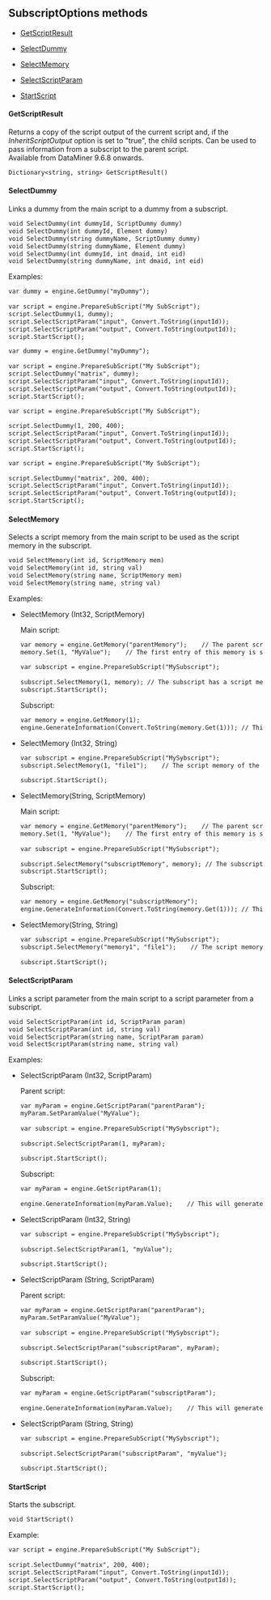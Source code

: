 ## SubscriptOptions methods

- [GetScriptResult](#getscriptresult)

- [SelectDummy](#selectdummy)

- [SelectMemory](#selectmemory)

- [SelectScriptParam](#selectscriptparam)

- [StartScript](#startscript)

#### GetScriptResult

Returns a copy of the script output of the current script and, if the *InheritScriptOutput* option is set to "true", the child scripts. Can be used to pass information from a subscript to the parent script. <br>Available from DataMiner 9.6.8 onwards.

```txt
Dictionary<string, string> GetScriptResult()
```

#### SelectDummy

Links a dummy from the main script to a dummy from a subscript.

```txt
void SelectDummy(int dummyId, ScriptDummy dummy)                                       
void SelectDummy(int dummyId, Element dummy)                                           
void SelectDummy(string dummyName, ScriptDummy dummy)                                  
void SelectDummy(string dummyName, Element dummy)                                      
void SelectDummy(int dummyId, int dmaid, int eid)     
void SelectDummy(string dummyName, int dmaid, int eid)
```

Examples:

```txt
var dummy = engine.GetDummy("myDummy");                        
                                                               
var script = engine.PrepareSubScript("My SubScript");          
script.SelectDummy(1, dummy);                                  
script.SelectScriptParam("input", Convert.ToString(inputId));  
script.SelectScriptParam("output", Convert.ToString(outputId));
script.StartScript();                                          
```

```txt
var dummy = engine.GetDummy("myDummy");                        
                                                               
var script = engine.PrepareSubScript("My SubScript");          
script.SelectDummy("matrix", dummy);                           
script.SelectScriptParam("input", Convert.ToString(inputId));  
script.SelectScriptParam("output", Convert.ToString(outputId));
script.StartScript();                                          
```

```txt
var script = engine.PrepareSubScript("My SubScript");          
                                                               
script.SelectDummy(1, 200, 400);                               
script.SelectScriptParam("input", Convert.ToString(inputId));  
script.SelectScriptParam("output", Convert.ToString(outputId));
script.StartScript();                                          
```

```txt
var script = engine.PrepareSubScript("My SubScript");          
                                                               
script.SelectDummy("matrix", 200, 400);                        
script.SelectScriptParam("input", Convert.ToString(inputId));  
script.SelectScriptParam("output", Convert.ToString(outputId));
script.StartScript();                                          
```

#### SelectMemory

Selects a script memory from the main script to be used as the script memory in the subscript.

```txt
void SelectMemory(int id, ScriptMemory mem)     
void SelectMemory(int id, string val)           
void SelectMemory(string name, ScriptMemory mem)
void SelectMemory(string name, string val)      
```

Examples:

- SelectMemory (Int32, ScriptMemory)

    Main script:

    ```txt
    var memory = engine.GetMemory("parentMemory");    // The parent script has a script memory with name "parentMemory".                  
    memory.Set(1, "MyValue");    // The first entry of this memory is set to the value "MyValue".                                         
                                                                                                                                          
    var subscript = engine.PrepareSubScript("MySubscript");                                                                               
                                                                                                                                          
    subscript.SelectMemory(1, memory); // The subscript has a script memory with ID 1 and this memory will be linked to the parent memory.
    subscript.StartScript();                                                                                                              
    ```

    Subscript:

    ```txt
    var memory = engine.GetMemory(1);                                                                                             
    engine.GenerateInformation(Convert.ToString(memory.Get(1))); // This will generate an information event with value: "MyValue".
    ```

- SelectMemory (Int32, String)

    ```txt
    var subscript = engine.PrepareSubScript("MySybscript");                                                                                             
    subscript.SelectMemory(1, "file1");    // The script memory of the subscript with ID 1 will be linked to the physical memory file with name "file1".
                                                                                                                                                        
    subscript.StartScript();                                                                                                                            
    ```

- SelectMemory(String, ScriptMemory)

    Main script:

    ```txt
    var memory = engine.GetMemory("parentMemory");    // The parent script has a script memory with name "parentMemory".                                                    
    memory.Set(1, "MyValue");    // The first entry of this memory is set to the value "MyValue".                                                                           
                                                                                                                                                                            
    var subscript = engine.PrepareSubScript("MySubscript");                                                                                                                 
                                                                                                                                                                            
    subscript.SelectMemory("subscriptMemory", memory); // The subscript has a script memory with name "subscriptMemory" and this memory will be linked to the parent memory.
    subscript.StartScript();                                                                                                                                                
    ```

    Subscript:

    ```txt
    var memory = engine.GetMemory("subscriptMemory");                                                                             
    engine.GenerateInformation(Convert.ToString(memory.Get(1))); // This will generate an information event with value: "MyValue".
    ```

- SelectMemory(String, String)

    ```txt
    var subscript = engine.PrepareSubScript("MySubscript");                                                                                                               
    subscript.SelectMemory("memory1", "file1");    // The script memory of the subscript with name "memory1" will be linked to the physical memory file with name "file1".
                                                                                                                                                                          
    subscript.StartScript();                                                                                                                                              
    ```

#### SelectScriptParam

Links a script parameter from the main script to a script parameter from a subscript.

```txt
void SelectScriptParam(int id, ScriptParam param)     
void SelectScriptParam(int id, string val)            
void SelectScriptParam(string name, ScriptParam param)
void SelectScriptParam(string name, string val)       
```

Examples:

- SelectScriptParam (Int32, ScriptParam)

    Parent script:

    ```txt
    var myParam = engine.GetScriptParam("parentParam");    
    myParam.SetParamValue("MyValue");                      
                                                           
    var subscript = engine.PrepareSubScript("MySybscript");
                                                           
    subscript.SelectScriptParam(1, myParam);               
                                                           
    subscript.StartScript();                               
    ```

    Subscript:

    ```txt
    var myParam = engine.GetScriptParam(1);                                                                       
                                                                                                                  
    engine.GenerateInformation(myParam.Value);    // This will generate an information event with value "MyValue".
    ```

- SelectScriptParam (Int32, String)

    ```txt
    var subscript = engine.PrepareSubScript("MySybscript");
                                                           
    subscript.SelectScriptParam(1, "myValue");             
                                                           
    subscript.StartScript();                               
    ```

- SelectScriptParam (String, ScriptParam)

    Parent script:

    ```txt
    var myParam = engine.GetScriptParam("parentParam");    
    myParam.SetParamValue("MyValue");                      
                                                           
    var subscript = engine.PrepareSubScript("MySybscript");
                                                           
    subscript.SelectScriptParam("subscriptParam", myParam);
                                                           
    subscript.StartScript();                               
    ```

    Subscript:

    ```txt
    var myParam = engine.GetScriptParam("subscriptParam");                                                        
                                                                                                                  
    engine.GenerateInformation(myParam.Value);    // This will generate an information event with value "MyValue".
    ```

- SelectScriptParam (String, String)

    ```txt
    var subscript = engine.PrepareSubScript("MySybscript");  
                                                             
    subscript.SelectScriptParam("subscriptParam", "myValue");
                                                             
    subscript.StartScript();                                 
    ```

#### StartScript

Starts the subscript.

```txt
void StartScript()
```

Example:

```txt
var script = engine.PrepareSubScript("My SubScript");          
                                                               
script.SelectDummy("matrix", 200, 400);                        
script.SelectScriptParam("input", Convert.ToString(inputId));  
script.SelectScriptParam("output", Convert.ToString(outputId));
script.StartScript();                                          
```
